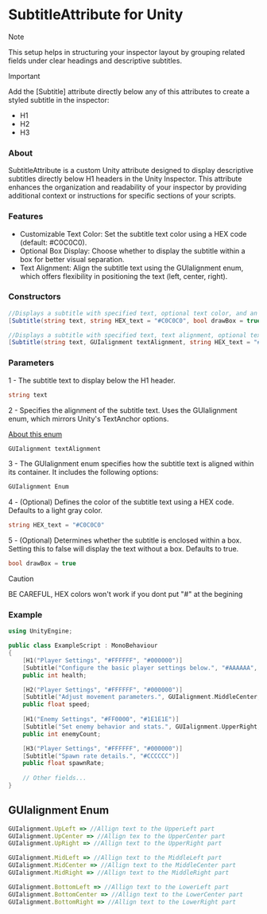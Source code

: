 # SubtitleAttribute for Unity
> [!NOTE]
> This setup helps in structuring your inspector layout by grouping related fields under clear headings and descriptive subtitles.

> [!IMPORTANT]
> Add the [Subtitle] attribute directly below any of this attributes to create a styled subtitle in the inspector:
> * H1
> * H2
> * H3

### About
SubtitleAttribute is a custom Unity attribute designed to display descriptive subtitles directly below H1 headers in the Unity Inspector. This attribute enhances the organization and readability of your inspector by providing additional context or instructions for specific sections of your scripts.

### Features
* Customizable Text Color: Set the subtitle text color using a HEX code (default: #C0C0C0).
* Optional Box Display: Choose whether to display the subtitle within a box for better visual separation.
* Text Alignment: Align the subtitle text using the GUIalignment enum, which offers flexibility in positioning the text (left, center, right).

### Constructors
```c#
//Displays a subtitle with specified text, optional text color, and an option to draw a surrounding box.
[Subtitle(string text, string HEX_text = "#C0C0C0", bool drawBox = true)]
```
```c#
//Displays a subtitle with specified text, text alignment, optional text color, and an option to draw a surrounding box.
[Subtitle(string text, GUIalignment textAlignment, string HEX_text = "#C0C0C0", bool drawBox = true)]
```
### Parameters
1 - The subtitle text to display below the H1 header.
```c#
string text
```
2 - Specifies the alignment of the subtitle text. Uses the GUIalignment enum, which mirrors Unity's TextAnchor options.
    
   [About this enum](#guialignment-enum)
```c#
GUIalignment textAlignment
```
3 - The GUIalignment enum specifies how the subtitle text is aligned within its container. It includes the following options:
```c#
GUIalignment Enum
```
4 - (Optional) Defines the color of the subtitle text using a HEX code. Defaults to a light gray color.
```c#
string HEX_text = "#C0C0C0"
```
5 - (Optional) Determines whether the subtitle is enclosed within a box. Setting this to false will display the text without a box. Defaults to true.
```c#
bool drawBox = true
```
> [!CAUTION]
> BE CAREFUL, HEX colors won't work if you dont put "#" at the begining

### Example
```cpp
using UnityEngine;

public class ExampleScript : MonoBehaviour
{
    [H1("Player Settings", "#FFFFFF", "#000000")]
    [Subtitle("Configure the basic player settings below.", "#AAAAAA", true)]
    public int health;

    [H2("Player Settings", "#FFFFFF", "#000000")]
    [Subtitle("Adjust movement parameters.", GUIalignment.MiddleCenter, "#00FF00", false)]
    public float speed;
    
    [H1("Enemy Settings", "#FF0000", "#1E1E1E")]
    [Subtitle("Set enemy behavior and stats.", GUIalignment.UpperRight, "#FFD700", true)]
    public int enemyCount;

    [H3("Player Settings", "#FFFFFF", "#000000")]
    [Subtitle("Spawn rate details.", "#CCCCCC")]
    public float spawnRate;
    
    // Other fields...
}
```

## GUIalignment Enum
```javascript
GUIalignment.UpLeft => //Allign text to the UpperLeft part
GUIalignment.UpCenter => //Allign tex to the UpperCenter part
GUIalignment.UpRight => //Allign text to the UpperRight part

GUIalignment.MidLeft => //Allign text to the MiddleLeft part
GUIalignment.MidCenter => //Allign text to the MiddleCenter part
GUIalignment.MidRight => //Allign text to the MiddleRight part

GUIalignment.BottomLeft => //Allign text to the LowerLeft part
GUIalignment.BottomCenter => //Allign text to the LowerCenter part
GUIalignment.BottomRight => //Allign text to the LowerRight part
```


